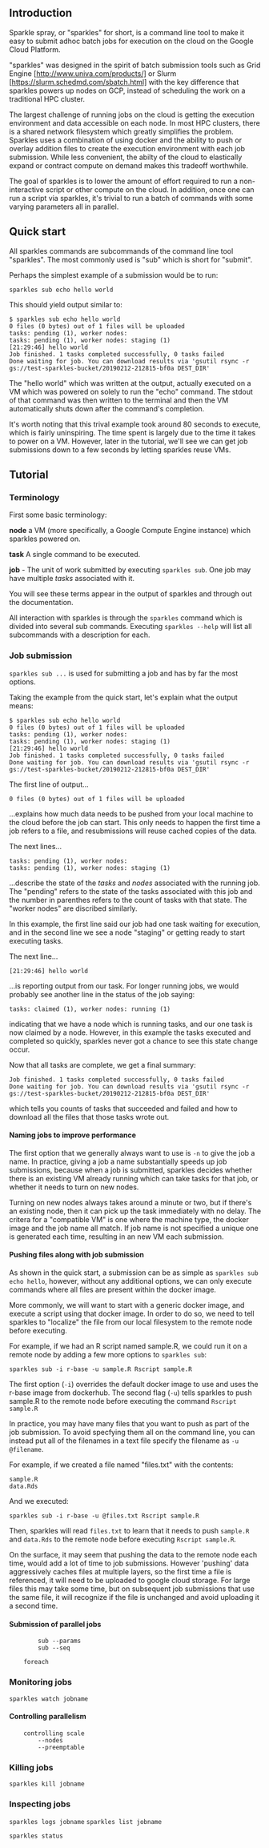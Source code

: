 ## Introduction

Sparkle spray, or "sparkles" for short, is a command line tool to make it easy to submit adhoc batch jobs for execution on the cloud on the Google Cloud Platform.

"sparkles" was designed in the spirit of batch submission tools such as Grid Engine [http://www.univa.com/products/] or Slurm [https://slurm.schedmd.com/sbatch.html] with the key difference that sparkles powers up nodes on GCP, instead of scheduling the work on a traditional HPC cluster.

The largest challenge of running jobs on the cloud is getting the execution environment and data accessible on each node. In most HPC clusters, there is a shared network filesystem which greatly simplifies the problem. Sparkles uses a combination of using docker and the ability to push or overlay addition files to create the execution environment with each job submission. While less convenient, the abilty of the cloud to elastically expand or contract compute on demand makes this tradeoff worthwhile.

The goal of sparkles is to lower the amount of effort required to run a non-interactive script or other compute on the cloud. In addition, once one can run a script via sparkles, it's trivial to run a batch of commands with some varying parameters all in parallel.


## Quick start

All sparkles commands are subcommands of the command line tool "sparkles". The most commonly used is "sub" which is short for "submit".

Perhaps the simplest example of a submission would be to run:

```
sparkles sub echo hello world
```

This should yield output similar to:

```
$ sparkles sub echo hello world        
0 files (0 bytes) out of 1 files will be uploaded
tasks: pending (1), worker nodes:
tasks: pending (1), worker nodes: staging (1)
[21:29:46] hello world
Job finished. 1 tasks completed successfully, 0 tasks failed
Done waiting for job. You can download results via 'gsutil rsync -r gs://test-sparkles-bucket/20190212-212815-bf0a DEST_DIR'
```

The "hello world" which was written at the output, actually executed on a VM which was powered on solely to run the "echo" command. The stdout of that command was then written to the terminal and then the VM automatically shuts down after the command's completion.

It's worth noting that this trival example took around 80 seconds to execute, which is fairly uninspiring. The time spent is largely due to the time it takes to power on a VM. However, later in the tutorial, we'll see we can get job submissions down to a few seconds by letting sparkles reuse VMs.

## Tutorial

### Terminology

First some basic terminology:

**node** a VM (more specifically, a Google Compute Engine instance) which sparkles powered on.

**task** A single command to be executed.

**job** - The unit of work submitted by executing `sparkles sub`. One job may have multiple *tasks* associated with it.

You will see these terms appear in the output of sparkles and through out the documentation.

All interaction with sparkles is through the `sparkles` command which is divided into 
several sub commands. Executing `sparkles --help` will list all subcommands with a description for each.

### Job submission

`sparkles sub ...` is used for submitting a job and has by far the most options. 

Taking the example from the quick start, let's explain what the output means:

```
$ sparkles sub echo hello world        
0 files (0 bytes) out of 1 files will be uploaded
tasks: pending (1), worker nodes:
tasks: pending (1), worker nodes: staging (1)
[21:29:46] hello world
Job finished. 1 tasks completed successfully, 0 tasks failed
Done waiting for job. You can download results via 'gsutil rsync -r gs://test-sparkles-bucket/20190212-212815-bf0a DEST_DIR'
```

The first line of output...

```
0 files (0 bytes) out of 1 files will be uploaded
```

...explains how much data needs to be pushed from your local machine to the cloud before the job can start. This only needs to happen the first time a job refers to a file, and resubmissions will reuse cached copies of the data.

The next lines...

```
tasks: pending (1), worker nodes:
tasks: pending (1), worker nodes: staging (1)
```

...describe the state of the *tasks* and *nodes* associated with the running job. The "pending" refers to the state of the tasks associated with this job and the number in parenthes refers to the count of tasks with that state. The "worker nodes" are discribed similarly. 

In this example, the first line said our job had one task waiting for execution, and in the second line we see a node "staging" or getting ready to start executing tasks.

The next line...

```
[21:29:46] hello world
```

...is reporting output from our task. For longer running jobs, we would probably see another line in the status of the job saying:

```
tasks: claimed (1), worker nodes: running (1)
```

indicating that we have a node which is running tasks, and our one task is now claimed by a node. However, in this example the tasks executed and completed so quickly, sparkles never got a chance to see this state change occur.

Now that all tasks are complete, we get a final summary:

```
Job finished. 1 tasks completed successfully, 0 tasks failed
Done waiting for job. You can download results via 'gsutil rsync -r gs://test-sparkles-bucket/20190212-212815-bf0a DEST_DIR'
```

which tells you counts of tasks that succeeded and failed and how to download all the files that those tasks wrote out. 

#### Naming jobs to improve performance

The first option that we generally always want to use is `-n` to give the job a name. In practice, giving a job a name substantially speeds up job submissions, because when a job is submitted, sparkles decides whether there is an existing VM already running which can take tasks for that job, or whether it needs to turn on new nodes.

Turning on new nodes always takes around a minute or two, but if there's an existing node, then it can pick up the task immediately with no delay. The critera for a "compatible VM" is one where the machine type, the docker image and the job name all match. If job name is not specified a unique one is generated each time, resulting in an new VM each submission.

#### Pushing files along with job submission

As shown in the quick start, a submission can be as simple as `sparkles sub echo hello`, however, without any additional options, we can only execute commands where all files are present within the docker image.

More commonly, we will want to start with a generic docker image, and execute a script using that docker image. In order to do so, we need to tell sparkles to "localize" the file from our local filesystem to the remote node before executing.

For example, if we had an R script named sample.R, we could run it on a remote node by adding a few more options to `sparkles sub`:

```
sparkles sub -i r-base -u sample.R Rscript sample.R
```

The first option (`-i`) overrides the default docker image to use and uses the r-base image from dockerhub. The second flag (`-u`) tells sparkles to push sample.R to the remote node before executing the command `Rscript sample.R`

In practice, you may have many files that you want to push as part of the job submission. To avoid specfying them all on the command line, you can instead put all of the filenames in a text file specify the filename as `-u @filename`.

For example, if we created a file named "files.txt" with the contents:
```
sample.R
data.Rds
```

And we executed:

```
sparkles sub -i r-base -u @files.txt Rscript sample.R
```

Then, sparkles will read `files.txt` to learn that it needs to push `sample.R` and `data.Rds` to the remote node before executing `Rscript sample.R`.

On the surface, it may seem that pushing the data to the remote node each time, would add a lot of time to job submissions. However 'pushing' data aggressively caches files at multiple layers, so the first time a file is referenced, it will need to be uploaded to google cloud storage. For large files this may take some time, but on subsequent job submissions that use the same file, it will recognize if the file is unchanged and avoid uploading it a second time.

#### Submission of parallel jobs

            sub --params
            sub --seq
        
        foreach

### Monitoring jobs

`sparkles watch jobname`

#### Controlling parallelism
        controlling scale
            --nodes
            --preemptable

### Killing jobs

`sparkles kill jobname`

### Inspecting jobs

`sparkles logs jobname`
`sparkles list jobname`

`sparkles status`
